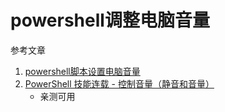 # powershell调整电脑音量

参考文章

1. [powershell脚本设置电脑音量](https://blog.csdn.net/yolo3/article/details/81118320)
2. [PowerShell 技能连载 - 控制音量（静音和音量）](https://blog.vichamp.com/2017/08/23/controlling-audio-mute-and-volume/)
    - 亲测可用

